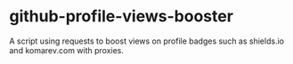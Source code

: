 # github-profile-views-booster
A script using requests to boost views on profile badges such as shields.io and komarev.com with proxies.
